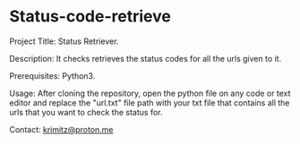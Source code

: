 # Status-code-retrieve

Project Title:
 Status Retriever.

Description:
 It checks retrieves the status codes for all the urls given to it. 

Prerequisites:
 Python3.

Usage:
 After cloning the repository, open the python file on any code or text editor and replace the "url.txt" file path with your txt file that contains all the   urls that you want to check the status for.

Contact:
 krimitz@proton.me

